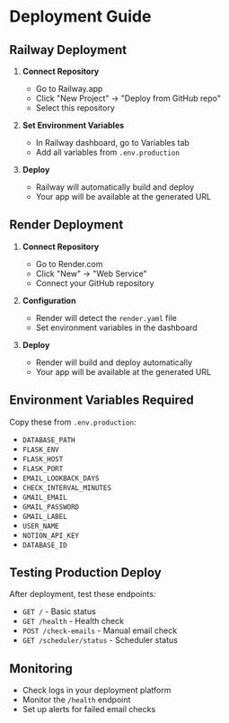 # Deployment Guide

## Railway Deployment

1. **Connect Repository**
   - Go to Railway.app
   - Click "New Project" → "Deploy from GitHub repo"
   - Select this repository

2. **Set Environment Variables**
   - In Railway dashboard, go to Variables tab
   - Add all variables from `.env.production`

3. **Deploy**
   - Railway will automatically build and deploy
   - Your app will be available at the generated URL

## Render Deployment

1. **Connect Repository**
   - Go to Render.com
   - Click "New" → "Web Service"
   - Connect your GitHub repository

2. **Configuration**
   - Render will detect the `render.yaml` file
   - Set environment variables in the dashboard

3. **Deploy**
   - Render will build and deploy automatically
   - Your app will be available at the generated URL

## Environment Variables Required

Copy these from `.env.production`:
- `DATABASE_PATH`
- `FLASK_ENV`
- `FLASK_HOST`
- `FLASK_PORT`
- `EMAIL_LOOKBACK_DAYS`
- `CHECK_INTERVAL_MINUTES`
- `GMAIL_EMAIL`
- `GMAIL_PASSWORD`
- `GMAIL_LABEL`
- `USER_NAME`
- `NOTION_API_KEY`
- `DATABASE_ID`

## Testing Production Deploy

After deployment, test these endpoints:
- `GET /` - Basic status
- `GET /health` - Health check
- `POST /check-emails` - Manual email check
- `GET /scheduler/status` - Scheduler status

## Monitoring

- Check logs in your deployment platform
- Monitor the `/health` endpoint
- Set up alerts for failed email checks